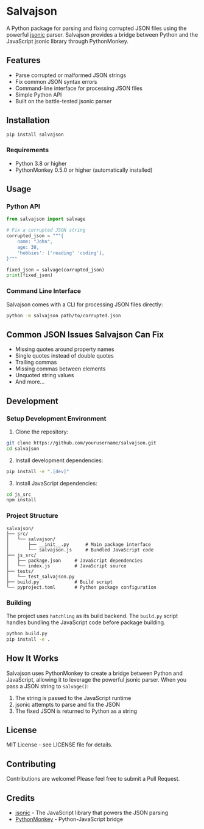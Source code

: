 # Salvajson

A Python package for parsing and fixing corrupted JSON files using the powerful [jsonic](https://github.com/rjrodger/jsonic) parser. Salvajson provides a bridge between Python and the JavaScript jsonic library through PythonMonkey.

## Features

- Parse corrupted or malformed JSON strings
- Fix common JSON syntax errors
- Command-line interface for processing JSON files
- Simple Python API
- Built on the battle-tested jsonic parser

## Installation

```bash
pip install salvajson
```

### Requirements

- Python 3.8 or higher
- PythonMonkey 0.5.0 or higher (automatically installed)

## Usage

### Python API

```python
from salvajson import salvage

# Fix a corrupted JSON string
corrupted_json = """{
    name: "John",
    age: 30,
    'hobbies': ['reading' 'coding'],
}"""

fixed_json = salvage(corrupted_json)
print(fixed_json)
```

### Command Line Interface

Salvajson comes with a CLI for processing JSON files directly:

```bash
python -m salvajson path/to/corrupted.json
```

## Common JSON Issues Salvajson Can Fix

- Missing quotes around property names
- Single quotes instead of double quotes
- Trailing commas
- Missing commas between elements
- Unquoted string values
- And more...

## Development

### Setup Development Environment

1. Clone the repository:
```bash
git clone https://github.com/yourusername/salvajson.git
cd salvajson
```

2. Install development dependencies:
```bash
pip install -e ".[dev]"
```

3. Install JavaScript dependencies:
```bash
cd js_src
npm install
```

### Project Structure

```
salvajson/
├── src/
│   └── salvajson/
│       ├── __init__.py      # Main package interface
│       └── salvajson.js     # Bundled JavaScript code
├── js_src/
│   ├── package.json     # JavaScript dependencies
│   └── index.js         # JavaScript source
├── tests/
│   └── test_salvajson.py
├── build.py             # Build script
└── pyproject.toml       # Python package configuration
```

### Building

The project uses `hatchling` as its build backend. The `build.py` script handles bundling the JavaScript code before package building.

```bash
python build.py
pip install -e .
```

## How It Works

Salvajson uses PythonMonkey to create a bridge between Python and JavaScript, allowing it to leverage the powerful jsonic parser. When you pass a JSON string to `salvage()`:

1. The string is passed to the JavaScript runtime
2. jsonic attempts to parse and fix the JSON
3. The fixed JSON is returned to Python as a string

## License

MIT License - see LICENSE file for details.

## Contributing

Contributions are welcome! Please feel free to submit a Pull Request.

## Credits

- [jsonic](https://github.com/rjrodger/jsonic) - The JavaScript library that powers the JSON parsing
- [PythonMonkey](https://github.com/Distributive-Network/PythonMonkey) - Python-JavaScript bridge
